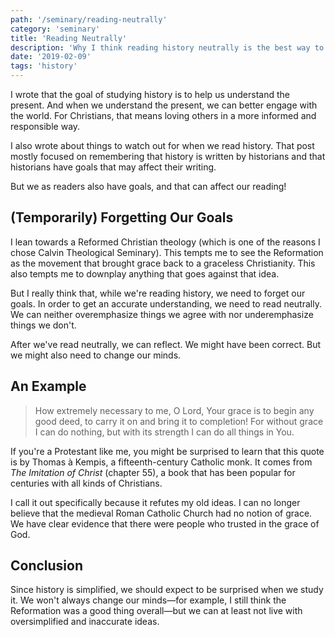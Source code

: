 ```yaml
---
path: '/seminary/reading-neutrally'
category: 'seminary'
title: 'Reading Neutrally'
description: 'Why I think reading history neutrally is the best way to read.'
date: '2019-02-09'
tags: 'history'
---
```


I wrote that <x-link to='/seminary/why-i-love-history'>the goal of studying history</x-link> is to help us understand the present.
And when we understand the present, we can better engage with the world.
For Christians, that means loving others in a more informed and responsible way.

I also wrote about <x-link to='/seminary/be-careful-with-history'>things to watch out for</x-link> when we read history.
That post mostly focused on remembering that history is written by historians and that historians have goals that may affect their writing.

But we as readers also have goals, and that can affect our reading!

## (Temporarily) Forgetting Our Goals

I lean towards a Reformed Christian theology (which is one of the reasons I chose Calvin Theological Seminary).
This tempts me to see the Reformation as the movement that brought grace back to a graceless Christianity.
This also tempts me to downplay anything that goes against that idea.

But I really think that, while we're reading history, we need to forget our goals.
In order to get an accurate understanding, we need to read neutrally.
We can neither overemphasize things we agree with nor underemphasize things we don't.

After we've read neutrally, we can reflect.
We might have been correct.
But we might also need to change our minds.

## An Example

> How extremely necessary to me, O Lord, Your grace is to begin any good deed, to carry it on and bring it to completion!
> For without grace I can do nothing, but with its strength I can do all things in You.

If you're a Protestant like me, you might be surprised to learn that this quote is by Thomas à Kempis, a fifteenth-century Catholic monk.
It comes from <cite>The Imitation of Christ</cite> (chapter 55), a book that has been popular for centuries with all kinds of Christians.

I call it out specifically because it refutes my old ideas.
I can no longer believe that the medieval Roman Catholic Church had no notion of grace.
We have clear evidence that there were people who trusted in the grace of God.

## Conclusion

Since <x-link to='/seminary/be-careful-with-history#history-is-simplified'>history is simplified</x-link>,
we should expect to be surprised when we study it.
We won't always change our minds—for example, I still think the Reformation was a good thing overall—but we can at least not live with oversimplified and inaccurate ideas.
